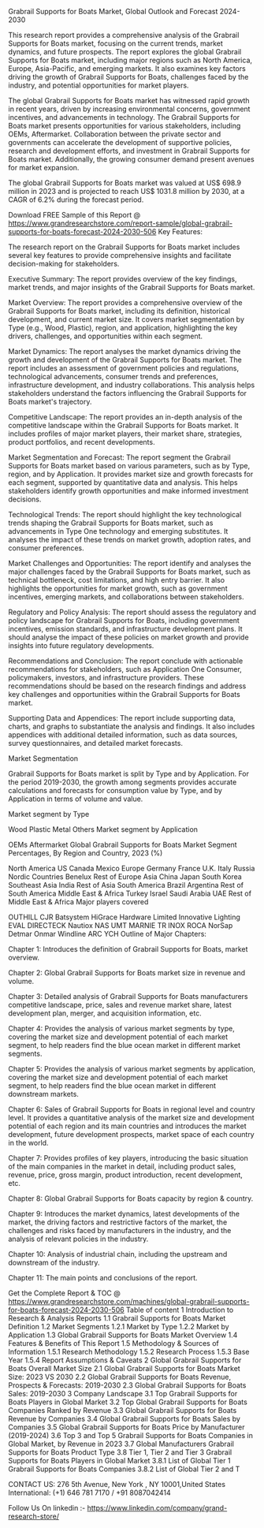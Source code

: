 Grabrail Supports for Boats Market, Global Outlook and Forecast 2024-2030

This research report provides a comprehensive analysis of the Grabrail Supports for Boats market, focusing on the current trends, market dynamics, and future prospects. The report explores the global Grabrail Supports for Boats market, including major regions such as North America, Europe, Asia-Pacific, and emerging markets. It also examines key factors driving the growth of Grabrail Supports for Boats, challenges faced by the industry, and potential opportunities for market players.

The global Grabrail Supports for Boats market has witnessed rapid growth in recent years, driven by increasing environmental concerns, government incentives, and advancements in technology. The Grabrail Supports for Boats market presents opportunities for various stakeholders, including OEMs, Aftermarket. Collaboration between the private sector and governments can accelerate the development of supportive policies, research and development efforts, and investment in Grabrail Supports for Boats market. Additionally, the growing consumer demand present avenues for market expansion.

The global Grabrail Supports for Boats market was valued at US$ 698.9 million in 2023 and is projected to reach US$ 1031.8 million by 2030, at a CAGR of 6.2% during the forecast period.

Download FREE Sample of this Report @ https://www.grandresearchstore.com/report-sample/global-grabrail-supports-for-boats-forecast-2024-2030-506
Key Features:

The research report on the Grabrail Supports for Boats market includes several key features to provide comprehensive insights and facilitate decision-making for stakeholders.

Executive Summary: The report provides overview of the key findings, market trends, and major insights of the Grabrail Supports for Boats market.

Market Overview: The report provides a comprehensive overview of the Grabrail Supports for Boats market, including its definition, historical development, and current market size. It covers market segmentation by Type (e.g., Wood, Plastic), region, and application, highlighting the key drivers, challenges, and opportunities within each segment.

Market Dynamics: The report analyses the market dynamics driving the growth and development of the Grabrail Supports for Boats market. The report includes an assessment of government policies and regulations, technological advancements, consumer trends and preferences, infrastructure development, and industry collaborations. This analysis helps stakeholders understand the factors influencing the Grabrail Supports for Boats market's trajectory.

Competitive Landscape: The report provides an in-depth analysis of the competitive landscape within the Grabrail Supports for Boats market. It includes profiles of major market players, their market share, strategies, product portfolios, and recent developments.

Market Segmentation and Forecast: The report segment the Grabrail Supports for Boats market based on various parameters, such as by Type, region, and by Application. It provides market size and growth forecasts for each segment, supported by quantitative data and analysis. This helps stakeholders identify growth opportunities and make informed investment decisions.

Technological Trends: The report should highlight the key technological trends shaping the Grabrail Supports for Boats market, such as advancements in Type One technology and emerging substitutes. It analyses the impact of these trends on market growth, adoption rates, and consumer preferences.

Market Challenges and Opportunities: The report identify and analyses the major challenges faced by the Grabrail Supports for Boats market, such as technical bottleneck, cost limitations, and high entry barrier. It also highlights the opportunities for market growth, such as government incentives, emerging markets, and collaborations between stakeholders.

Regulatory and Policy Analysis: The report should assess the regulatory and policy landscape for Grabrail Supports for Boats, including government incentives, emission standards, and infrastructure development plans. It should analyse the impact of these policies on market growth and provide insights into future regulatory developments.

Recommendations and Conclusion: The report conclude with actionable recommendations for stakeholders, such as Application One Consumer, policymakers, investors, and infrastructure providers. These recommendations should be based on the research findings and address key challenges and opportunities within the Grabrail Supports for Boats market.

Supporting Data and Appendices: The report include supporting data, charts, and graphs to substantiate the analysis and findings. It also includes appendices with additional detailed information, such as data sources, survey questionnaires, and detailed market forecasts.

Market Segmentation

Grabrail Supports for Boats market is split by Type and by Application. For the period 2019-2030, the growth among segments provides accurate calculations and forecasts for consumption value by Type, and by Application in terms of volume and value.

Market segment by Type

Wood
Plastic
Metal
Others
Market segment by Application

OEMs
Aftermarket
Global Grabrail Supports for Boats Market Segment Percentages, By Region and Country, 2023 (%)

North America
US
Canada
Mexico
Europe
Germany
France
U.K.
Italy
Russia
Nordic Countries
Benelux
Rest of Europe
Asia
China
Japan
South Korea
Southeast Asia
India
Rest of Asia
South America
Brazil
Argentina
Rest of South America
Middle East & Africa
Turkey
Israel
Saudi Arabia
UAE
Rest of Middle East & Africa
Major players covered

OUTHILL
CJR
Batsystem
HiGrace Hardware Limited
Innovative Lighting
EVAL
DIRECTECK
Nautiox
NAS
UMT MARNIE
TR INOX
ROCA
NorSap
Detmar
Onmar
Windline
ARC
YCH
Outline of Major Chapters:

Chapter 1: Introduces the definition of Grabrail Supports for Boats, market overview.

Chapter 2: Global Grabrail Supports for Boats market size in revenue and volume.

Chapter 3: Detailed analysis of Grabrail Supports for Boats manufacturers competitive landscape, price, sales and revenue market share, latest development plan, merger, and acquisition information, etc.

Chapter 4: Provides the analysis of various market segments by type, covering the market size and development potential of each market segment, to help readers find the blue ocean market in different market segments.

Chapter 5: Provides the analysis of various market segments by application, covering the market size and development potential of each market segment, to help readers find the blue ocean market in different downstream markets.

Chapter 6: Sales of Grabrail Supports for Boats in regional level and country level. It provides a quantitative analysis of the market size and development potential of each region and its main countries and introduces the market development, future development prospects, market space of each country in the world.

Chapter 7: Provides profiles of key players, introducing the basic situation of the main companies in the market in detail, including product sales, revenue, price, gross margin, product introduction, recent development, etc.

Chapter 8: Global Grabrail Supports for Boats capacity by region & country.

Chapter 9: Introduces the market dynamics, latest developments of the market, the driving factors and restrictive factors of the market, the challenges and risks faced by manufacturers in the industry, and the analysis of relevant policies in the industry.

Chapter 10: Analysis of industrial chain, including the upstream and downstream of the industry.

Chapter 11: The main points and conclusions of the report.

Get the Complete Report & TOC @ https://www.grandresearchstore.com/machines/global-grabrail-supports-for-boats-forecast-2024-2030-506
Table of content
1 Introduction to Research & Analysis Reports
1.1 Grabrail Supports for Boats Market Definition
1.2 Market Segments
1.2.1 Market by Type
1.2.2 Market by Application
1.3 Global Grabrail Supports for Boats Market Overview
1.4 Features & Benefits of This Report
1.5 Methodology & Sources of Information
1.5.1 Research Methodology
1.5.2 Research Process
1.5.3 Base Year
1.5.4 Report Assumptions & Caveats
2 Global Grabrail Supports for Boats Overall Market Size
2.1 Global Grabrail Supports for Boats Market Size: 2023 VS 2030
2.2 Global Grabrail Supports for Boats Revenue, Prospects & Forecasts: 2019-2030
2.3 Global Grabrail Supports for Boats Sales: 2019-2030
3 Company Landscape
3.1 Top Grabrail Supports for Boats Players in Global Market
3.2 Top Global Grabrail Supports for Boats Companies Ranked by Revenue
3.3 Global Grabrail Supports for Boats Revenue by Companies
3.4 Global Grabrail Supports for Boats Sales by Companies
3.5 Global Grabrail Supports for Boats Price by Manufacturer (2019-2024)
3.6 Top 3 and Top 5 Grabrail Supports for Boats Companies in Global Market, by Revenue in 2023
3.7 Global Manufacturers Grabrail Supports for Boats Product Type
3.8 Tier 1, Tier 2 and Tier 3 Grabrail Supports for Boats Players in Global Market
3.8.1 List of Global Tier 1 Grabrail Supports for Boats Companies
3.8.2 List of Global Tier 2 and T

CONTACT US:
276 5th Avenue, New York , NY 10001,United States
International: (+1) 646 781 7170 / +91 8087042414

Follow Us On linkedin :- https://www.linkedin.com/company/grand-research-store/
